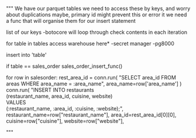 """
We have our parquet tables
we need to access these by keys, and worry about duplications maybe, primary id might prevent this or error it
we need a func that will organise them for our insert statement


list of our keys
    -botocore
will loop through
check contents in each iteration

for table in tables
access warehouse here*
    -secret manager
    -pg8000

insert into 'table'

if table == sales_order
sales_order_insert_func()

for row in salesorder:
            rest_area_id = conn.run(
                "SELECT area_id FROM areas WHERE area_name = :area_name",
                area_name=row['area_name']
            )
            conn.run(
                "INSERT INTO restaurants \
                    (restaurant_name, area_id, cuisine, website) \
                VALUES \
                    (:restaurant_name, :area_id, :cuisine, :website);",
                restaurant_name=row["restaurant_name"],
                area_id=rest_area_id[0][0],
                cuisine=row["cuisine"],
                website=row["website"],


"""